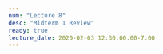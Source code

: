 ```yaml
---
num: "Lecture 8"
desc: "Midterm 1 Review"
ready: true
lecture_date: 2020-02-03 12:30:00.00-7:00
---
```

